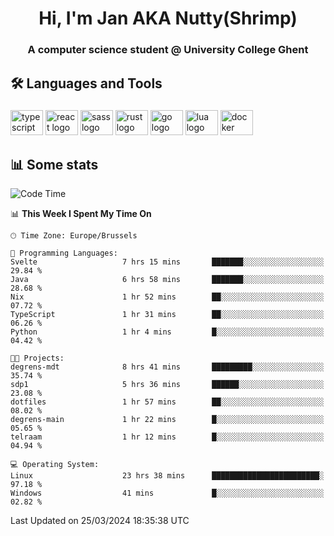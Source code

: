 <h1 align="center">Hi, I'm Jan AKA Nutty(Shrimp)</h1>
<h3 align="center">A computer science student @ University College Ghent</h3>

<h2 align="left">🛠️ Languages and Tools</h2>

###

<div align="left">
  <img src="https://cdn.jsdelivr.net/gh/devicons/devicon/icons/typescript/typescript-original.svg" height="40" width="52" alt="typescript logo"  />
  <img src="https://cdn.jsdelivr.net/gh/devicons/devicon/icons/react/react-original.svg" height="40" width="52" alt="react logo"  />
  <img src="https://cdn.jsdelivr.net/gh/devicons/devicon/icons/sass/sass-original.svg" height="40" width="52" alt="sass logo"  />
  <img src="https://cdn.jsdelivr.net/gh/devicons/devicon@latest/icons/rust/rust-original.svg" height="40" width="52" alt="rust logo" />
  <img src="https://cdn.jsdelivr.net/gh/devicons/devicon/icons/go/go-original.svg" height="40" width="52" alt="go logo"  />
  <img src="https://cdn.jsdelivr.net/gh/devicons/devicon/icons/lua/lua-original.svg" height="40" width="52" alt="lua logo"  />
  <img src="https://cdn.jsdelivr.net/gh/devicons/devicon/icons/docker/docker-original.svg" height="40" width="52" alt="docker logo"  />
</div>

<h2>📊 Some stats</h2>

<!--START_SECTION:waka-->
![Code Time](http://img.shields.io/badge/Code%20Time-4%2C307%20hrs%2052%20mins-blue)

📊 **This Week I Spent My Time On** 

```text
🕑︎ Time Zone: Europe/Brussels

💬 Programming Languages: 
Svelte                   7 hrs 15 mins       ███████░░░░░░░░░░░░░░░░░░   29.84 % 
Java                     6 hrs 58 mins       ███████░░░░░░░░░░░░░░░░░░   28.68 % 
Nix                      1 hr 52 mins        ██░░░░░░░░░░░░░░░░░░░░░░░   07.72 % 
TypeScript               1 hr 31 mins        ██░░░░░░░░░░░░░░░░░░░░░░░   06.26 % 
Python                   1 hr 4 mins         █░░░░░░░░░░░░░░░░░░░░░░░░   04.42 % 

🐱‍💻 Projects: 
degrens-mdt              8 hrs 41 mins       █████████░░░░░░░░░░░░░░░░   35.74 % 
sdp1                     5 hrs 36 mins       ██████░░░░░░░░░░░░░░░░░░░   23.08 % 
dotfiles                 1 hr 57 mins        ██░░░░░░░░░░░░░░░░░░░░░░░   08.02 % 
degrens-main             1 hr 22 mins        █░░░░░░░░░░░░░░░░░░░░░░░░   05.65 % 
telraam                  1 hr 12 mins        █░░░░░░░░░░░░░░░░░░░░░░░░   04.94 % 

💻 Operating System: 
Linux                    23 hrs 38 mins      ████████████████████████░   97.18 % 
Windows                  41 mins             █░░░░░░░░░░░░░░░░░░░░░░░░   02.82 % 
```


 Last Updated on 25/03/2024 18:35:38 UTC
<!--END_SECTION:waka-->
